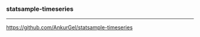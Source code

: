 ### statsample-timeseries
---
https://github.com/AnkurGel/statsample-timeseries

```

```

```

```

```

```
